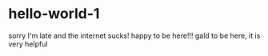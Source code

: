 # hello-world-1

sorry I'm late and the internet sucks! happy to be here!!!
gald to be here, it is very helpful
